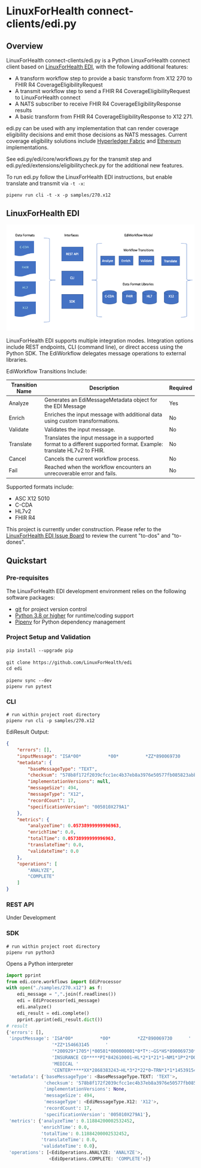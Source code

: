 # LinuxForHealth connect-clients/edi.py

## Overview

LinuxForHealth connect-clients/edi.py is a Python LinuxForHealth connect client based on [LinuxForHealth EDI](https://github.com/LinuxForHealth/edi), with the following additional features:
- A transform workflow step to provide a basic transform from X12 270 to FHIR R4 CoverageEligibilityRequest
- A transmit workflow step to send a FHIR R4 CoverageEligibilityRequest to LinuxForHealth connect
- A NATS subscriber to receive FHIR R4 CoverageEligibilityResponse results
- A basic transform from FHIR R4 CoverageEligibilityResponse to X12 271.

edi.py can be used with any implementation that can render coverage eligibility decisions and emit those decisions as NATS messages.  Current coverage eligibility solutions include [Hyperledger Fabric](../fabric.js) and [Ethereum](../ethereum.py) implementations.

See edi.py/edi/core/workflows.py for the transmit step and edi.py/edi/extensions/eligibilitycheck.py for the additional new features.

To run edi.py follow the LinuxForHealth EDI instructions, but enable translate and transmit via `-t -x`:
```shell
pipenv run cli -t -x -p samples/270.x12
```

## LinuxForHealth EDI

![LinuxForHealth EDI Overview](lfh-edi-overview.png)

LinuxForHealth EDI supports multiple integration modes. Integration options include REST endpoints, CLI (command line), or direct access using the Python SDK. The EdiWorkflow delegates message operations to external libraries.

EdiWorkflow Transitions Include:

| Transition Name | Description                                                                                                           | Required |
| --------------- | --------------------------------------------------------------------------------------------------------------------- | -------- |
| Analyze         | Generates an EdiMessageMetadata object for the EDI Message                                                            | Yes      |
| Enrich          | Enriches the input message with additional data using custom transformations.                                         | No       |
| Validate        | Validates the input message.                                                                                          | No       |
| Translate       | Translates the input message in a supported format to a different supported format. Example: translate HL7v2 to FHIR. | No       |
| Cancel          | Cancels the current workflow process.                                                                                 | No       |
| Fail            | Reached when the workflow encounters an unrecoverable error and fails.                                                | No       |


Supported formats include: 
* ASC X12 5010
* C-CDA  
* HL7v2
* FHIR R4

This project is currently under construction. Please refer to the [LinuxForHealth EDI Issue Board](https://github.com/LinuxForHealth/edi/issues) to review the current "to-dos" and "to-dones".

## Quickstart

### Pre-requisites
The LinuxForHealth EDI development environment relies on the following software packages:

- [git](https://git-scm.com) for project version control
- [Python 3.8 or higher](https://www.python.org/downloads/) for runtime/coding support
- [Pipenv](https://pipenv.pypa.io) for Python dependency management  

### Project Setup and Validation
```shell
pip install --upgrade pip

git clone https://github.com/LinuxForHealth/edi
cd edi

pipenv sync --dev 
pipenv run pytest
```

### CLI
```shell
# run within project root directory
pipenv run cli -p samples/270.x12
```
EdiResult Output:
```json
{
    "errors": [],
    "inputMessage": "ISA*00*          *00*          *ZZ*890069730      *ZZ*154663145      *200929*1705*|*00501*000000001*0*T*:~GS*HS*890069730*154663145*20200929*1705*0001*X*005010X279A1~ST*270*0001*005010X279A1~BHT*0022*13*10001234*20200929*1319~HL*1**20*1~NM1*PR*2*UNIFIED INSURANCE CO*****PI*842610001~HL*2*1*21*1~NM1*1P*2*DOWNTOWN MEDICAL CENTER*****XX*2868383243~HL*3*2*22*0~TRN*1*1*1453915417~NM1*IL*1*DOE*JOHN****MI*11122333301~DMG*D8*19800519~DTP*291*D8*20200101~EQ*30~SE*13*0001~GE*1*0001~IEA*1*000010216~\n",
    "metadata": {
        "baseMessageType": "TEXT",
        "checksum": "578b8f172f2039cfcc1ec4b37eb8a3976e50577fb085823abbfead071e68d1d8",
        "implementationVersions": null,
        "messageSize": 494,
        "messageType": "X12",
        "recordCount": 17,
        "specificationVersion": "005010X279A1"
    },
    "metrics": {
        "analyzeTime": 0.05738999999996963,
        "enrichTime": 0.0,
        "totalTime": 0.05738999999996963,
        "translateTime": 0.0,
        "validateTime": 0.0
    },
    "operations": [
        "ANALYZE",
        "COMPLETE"
    ]
}
```

### REST API
Under Development

### SDK
```shell
# run within project root directory
pipenv run python3
```

Opens a Python interpreter
```python
import pprint
from edi.core.workflows import EdiProcessor
with open("./samples/270.x12") as f:
    edi_message = ",".join(f.readlines())
    edi = EdiProcessor(edi_message)
    edi.analyze()
    edi_result = edi.complete()
    pprint.pprint(edi_result.dict())
# result
{'errors': [],
 'inputMessage': 'ISA*00*          *00*          *ZZ*890069730      '
                 '*ZZ*154663145      '
                 '*200929*1705*|*00501*000000001*0*T*:~GS*HS*890069730*154663145*20200929*1705*0001*X*005010X279A1~ST*270*0001*005010X279A1~BHT*0022*13*10001234*20200929*1319~HL*1**20*1~NM1*PR*2*UNIFIED '
                 'INSURANCE CO*****PI*842610001~HL*2*1*21*1~NM1*1P*2*DOWNTOWN '
                 'MEDICAL '
                 'CENTER*****XX*2868383243~HL*3*2*22*0~TRN*1*1*1453915417~NM1*IL*1*DOE*JOHN****MI*11122333301~DMG*D8*19800519~DTP*291*D8*20200101~EQ*30~SE*13*0001~GE*1*0001~IEA*1*000010216~\n',
 'metadata': {'baseMessageType': <BaseMessageType.TEXT: 'TEXT'>,
              'checksum': '578b8f172f2039cfcc1ec4b37eb8a3976e50577fb085823abbfead071e68d1d8',
              'implementationVersions': None,
              'messageSize': 494,
              'messageType': <EdiMessageType.X12: 'X12'>,
              'recordCount': 17,
              'specificationVersion': '005010X279A1'},
 'metrics': {'analyzeTime': 0.11884200002532452,
             'enrichTime': 0.0,
             'totalTime': 0.11884200002532452,
             'translateTime': 0.0,
             'validateTime': 0.0},
 'operations': [<EdiOperations.ANALYZE: 'ANALYZE'>,
                <EdiOperations.COMPLETE: 'COMPLETE'>]}
```
